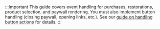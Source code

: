 <!---PaywallAction.md --->

:::important
This guide covers event handling for purchases, restorations, product selection, and paywall rendering. You must also implement button handling (closing paywall, opening links, etc.). See our [guide on handling button actions](handle-paywall-actions.md) for details.
:::